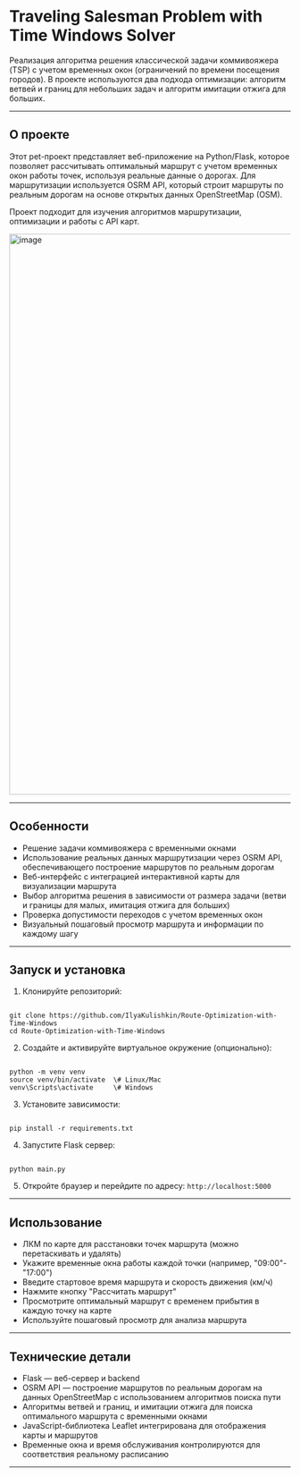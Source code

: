 # Traveling Salesman Problem with Time Windows Solver

Реализация алгоритма решения классической задачи коммивояжера (TSP) с учетом временных окон (ограничений по времени посещения городов). В проекте используются два подхода оптимизации: алгоритм ветвей и границ для небольших задач и алгоритм имитации отжига для больших.

---

## О проекте

Этот pet-проект представляет веб-приложение на Python/Flask, которое позволяет рассчитывать оптимальный маршрут с учетом временных окон работы точек, используя реальные данные о дорогах. Для маршрутизации используется OSRM API, который строит маршруты по реальным дорогам на основе открытых данных OpenStreetMap (OSM). 

Проект подходит для изучения алгоритмов маршрутизации, оптимизации и работы с API карт.

<img width="1917" height="1003" alt="image" src="https://github.com/user-attachments/assets/7f9328e9-5eb1-4ccb-9d06-31b241cdbaba" />

---

## Особенности

- Решение задачи коммивояжера с временными окнами
- Использование реальных данных маршрутизации через OSRM API, обеспечивающего построение маршрутов по реальным дорогам
- Веб-интерфейс с интеграцией интерактивной карты для визуализации маршрута
- Выбор алгоритма решения в зависимости от размера задачи (ветви и границы для малых, имитация отжига для больших)
- Проверка допустимости переходов с учетом временных окон
- Визуальный пошаговый просмотр маршрута и информации по каждому шагу

---

## Запуск и установка

1. Клонируйте репозиторий:
```

git clone https://github.com/IlyaKulishkin/Route-Optimization-with-Time-Windows
cd Route-Optimization-with-Time-Windows

```
2. Создайте и активируйте виртуальное окружение (опционально):
```

python -m venv venv
source venv/bin/activate  \# Linux/Mac
venv\Scripts\activate     \# Windows

```
3. Установите зависимости:
```

pip install -r requirements.txt

```
4. Запустите Flask сервер:
```

python main.py

```
5. Откройте браузер и перейдите по адресу: `http://localhost:5000`

---

## Использование

- ЛКМ по карте для расстановки точек маршрута (можно перетаскивать и удалять)
- Укажите временные окна работы каждой точки (например, "09:00"-"17:00")
- Введите стартовое время маршрута и скорость движения (км/ч)
- Нажмите кнопку "Рассчитать маршрут"
- Просмотрите оптимальный маршрут с временем прибытия в каждую точку на карте
- Используйте пошаговый просмотр для анализа маршрута

---

## Технические детали

- Flask — веб-сервер и backend
- OSRM API — построение маршрутов по реальным дорогам на данных OpenStreetMap с использованием алгоритмов поиска пути
- Алгоритмы ветвей и границ, и имитации отжига для поиска оптимального маршрута с временными окнами
- JavaScript-библиотека Leaflet интегрирована для отображения карты и маршрутов
- Временные окна и время обслуживания контролируются для соответствия реальному расписанию

---



